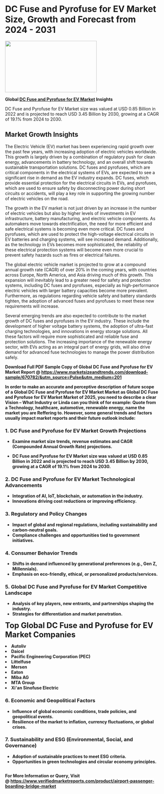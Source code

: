 <H1>DC Fuse and Pyrofuse for EV Market Size, Growth and Forecast from 2024 - 2031</H1><img class="aligncenter size-medium wp-image-584254" src="https://thirdeyenews.in/wp-content/uploads/2024/09/Global-Market-Research-300x168.jpeg" alt="" width="300" height="168" /><p><strong>Global&nbsp;<a href="https://www.marketsizeandtrends.com/download-sample/670782/&amp;utm_source=Pulse&amp;utm_medium=201">DC Fuse and Pyrofuse for EV Market</a> Insights</strong></p><p>DC Fuse and Pyrofuse for EV Market size was valued at USD 0.85 Billion in 2022 and is projected to reach USD 3.45 Billion by 2030, growing at a CAGR of 19.1% from 2024 to 2030.</p><p><h2>Market Growth Insights</h2> <p>The Electric Vehicle (EV) market has been experiencing rapid growth over the past few years, with increasing adoption of electric vehicles worldwide. This growth is largely driven by a combination of regulatory push for clean energy, advancements in battery technology, and an overall shift towards sustainable transportation solutions. DC fuses and pyrofuses, which are critical components in the electrical systems of EVs, are expected to see a significant rise in demand as the EV industry expands. DC fuses, which provide essential protection for the electrical circuits in EVs, and pyrofuses, which are used to ensure safety by disconnecting power during short circuits or accidents, will play a key role in supporting the growing number of electric vehicles on the road.</p> <p><strong></strong></p> <p>The growth in the EV market is not just driven by an increase in the number of electric vehicles but also by higher levels of investments in EV infrastructure, battery manufacturing, and electric vehicle components. As automakers move towards electrification, the need for more efficient and safe electrical systems is becoming even more critical. DC fuses and pyrofuses, which are used to protect the high-voltage electrical circuits in EV batteries and charging systems, will see increased demand. Additionally, as the technology in EVs becomes more sophisticated, the reliability of these electrical protection systems will become even more crucial to prevent safety hazards such as fires or electrical failures.</p> <p>The global electric vehicle market is projected to grow at a compound annual growth rate (CAGR) of over 20% in the coming years, with countries across Europe, North America, and Asia driving much of this growth. This expansion will inevitably lead to a greater need for safety and protection systems, including DC fuses and pyrofuses, especially as high-performance electric vehicles with larger battery capacities become more prevalent. Furthermore, as regulations regarding vehicle safety and battery standards tighten, the adoption of advanced fuses and pyrofuses to meet these new requirements will increase.</p> <p>Several emerging trends are also expected to contribute to the market growth of DC fuses and pyrofuses in the EV industry. These include the development of higher voltage battery systems, the adoption of ultra-fast charging technologies, and innovations in energy storage solutions. All these factors will require more sophisticated and reliable fuse and protection solutions. The increasing importance of the renewable energy sector, with EVs acting as an integral part of energy grids, will also drive demand for advanced fuse technologies to manage the power distribution safely.</p> <p><strong></p><p><span class=""><strong>Download Full PDF Sample Copy of Global DC Fuse and Pyrofuse for EV Market Report</strong> @ <a href="https://www.marketsizeandtrends.com/download-sample/670782/&amp;utm_source=Pulse&amp;utm_medium=201" target="_blank">https://www.marketsizeandtrends.com/download-sample/670782/&amp;utm_source=Pulse&amp;utm_medium=201</a></span></p><p>In order to make an accurate and perceptive description of future scope of a Global&nbsp;DC Fuse and Pyrofuse for EV Market Market as Global&nbsp;DC Fuse and Pyrofuse for EV Market Market of 2025, you need to describe a clear Vision &ndash; What Industry or Linda can you think of for example: Quote from a Technology, healthcare, automotive, renewable energy, name the market you are Reffering to. However, some general trends and factors usually impact market reports and their future outlook include:</p><h3>1.&nbsp;<strong>DC Fuse and Pyrofuse for EV Market Growth Projections</strong></h3><ul><li>Examine market size trends, revenue estimates and CAGR (Compounded Annual Growth Rate) projections.</li><li><p>DC Fuse and Pyrofuse for EV Market size was valued at USD 0.85 Billion in 2022 and is projected to reach USD 3.45 Billion by 2030, growing at a CAGR of 19.1% from 2024 to 2030.</p></li></ul><h3>2.&nbsp;<strong>DC Fuse and Pyrofuse for EV Market Technological Advancements</strong></h3><ul><li>Integration of AI, IoT, blockchain, or automation in the industry.</li><li>Innovations driving cost reductions or improving efficiency.</li></ul><h3>3.&nbsp;<strong>Regulatory and Policy Changes</strong></h3><ul><li>Impact of global and regional regulations, including sustainability and carbon-neutral goals.</li><li>Compliance challenges and opportunities tied to government initiatives.</li></ul><h3>4.&nbsp;<strong>Consumer Behavior Trends</strong></h3><ul><li>Shifts in demand influenced by generational preferences (e.g., Gen Z, Millennials).</li><li>Emphasis on eco-friendly, ethical, or personalized products/services.</li></ul><h3>5.&nbsp;<strong>Global DC Fuse and Pyrofuse for EV Market Competitive Landscape</strong></h3><ul><li>Analysis of key players, new entrants, and partnerships shaping the industry.</li><li>Strategies for differentiation and market penetration.</li></ul><p data-pm-slice="1 1 []"><span style="color: inherit; font-family: inherit; font-size: 25px;">Top Global DC Fuse and Pyrofuse for EV Market Companies</span></p><div class="" data-test-id=""><p><li>Autoliv</li><li> Daicel</li><li> Pacific Engineering Corporation (PEC)</li><li> Littelfuse</li><li> Mersen</li><li> Eaton</li><li> Miba AG</li><li> MTA Group</li><li> Xi'an Sinofuse Electric</li></p></div><h3>6.&nbsp;<strong>Economic and Geopolitical Factors</strong></h3><ul><li>Influence of global economic conditions, trade policies, and geopolitical events.</li><li>Resilience of the market to inflation, currency fluctuations, or global crises.</li></ul><h3>7.&nbsp;<strong>Sustainability and ESG (Environmental, Social, and Governance)</strong></h3><ul><li>Adoption of sustainable practices to meet ESG criteria.</li><li>Opportunities in green technologies and circular economy principles.</li></ul><h2><strong style="font-size: 14px;">For More Information or Query, Visit @&nbsp;</strong><a style="background-color: #ffffff; font-size: 14px;" href="https://www.marketsizeandtrends.com/report/dc-fuse-and-pyrofuse-for-ev-market/" target="_blank">https://www.verifiedmarketreports.com/product/airport-passenger-boarding-bridge-market</a></h2>
